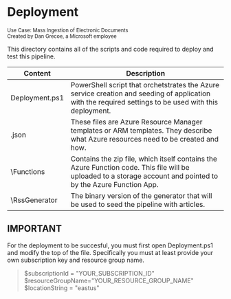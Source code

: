 # Deployment
<sup>Use Case: Mass Ingestion of Electronic Documents</sup> <br>
<sup>Created by Dan Grecoe, a Microsoft employee</sup>

This directory contains all of the scripts and code required to deploy and test this pipeline. 

Content  | Description
---- | ----
Deployment.ps1 | PowerShell script that orchetstrates the Azure service creation and seeding of application with the required settings to be used with this deployment.
.json | These files are Azure Resource Manager templates or ARM templates. They describe what Azure resources need to be created and how.
\Functions | Contains the zip file, which itself contains the Azure Function code. This file will be uploaded to a storage account and pointed to by the Azure Function App.
\RssGenerator | The binary version of the generator that will be used to seed the pipeline with articles.


## IMPORTANT
For the deployment to be succesful, you must first open Deployment.ps1 and modify the top of the file. Specifically you must at least provide your own subscription key and resource group name.

>$subscriptionId = "YOUR_SUBSCRIPTION_ID"<br>
>$resourceGroupName="YOUR_RESOURCE_GROUP_NAME"<br>
>$locationString = "eastus"

